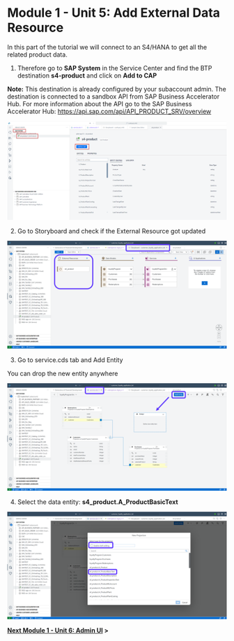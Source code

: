 # Module 1 - Unit 5: Add External Data Resource  

In this part of the tutorial we will connect to an S4/HANA to get all the related product data.

1. Therefore go to **SAP System** in the Service Center and find the BTP destination **s4-product** and click on **Add to CAP**

**Note:** This destination is already configured by your subaccount admin. The destination is connected to a sandbox API from SAP Business Accelerator Hub. For more information about the API go to the SAP Business Accelerator Hub: https://api.sap.com/api/API_PRODUCT_SRV/overview

![](./Images/251-5_Screenshot_37.png)

2. Go to Storyboard and check if the External Resource got updated

![](./Images/251-5_Screenshot_38.png)

3. Go to service.cds tab and Add Entity

You can drop the new entity anywhere 

![](./Images/251-5_Screenshot_39.png)

4. Select the data entity: **s4_product.A_ProductBasicText**

![](./Images/251-5_Screenshot_40.png)



**[Next Module 1 - Unit 6: Admin UI](./251-6_AdminUI.md) >**
